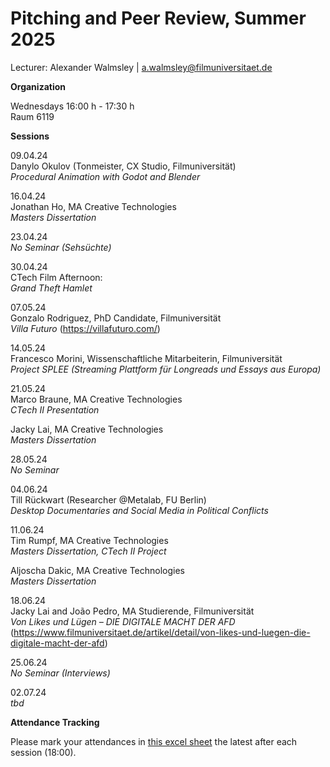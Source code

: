 # Pitching and Peer Review, Summer 2025

Lecturer: Alexander Walmsley | a.walmsley@filmuniversitaet.de  

**Organization**  

Wednesdays 16:00 h - 17:30 h  
Raum 6119  

**Sessions**  
  
09.04.24  
Danylo Okulov (Tonmeister, CX Studio, Filmuniversität)  
_Procedural Animation with Godot and Blender_  
  
16.04.24  
Jonathan Ho, MA Creative Technologies  
_Masters Dissertation_  
  
23.04.24  
_No Seminar (Sehsüchte)_  
  
30.04.24  
CTech Film Afternoon:  
_Grand Theft Hamlet_  
  
07.05.24  
Gonzalo Rodriguez, PhD Candidate, Filmuniversität  
_Villa Futuro_  (https://villafuturo.com/)
  
14.05.24  
Francesco Morini, Wissenschaftliche Mitarbeiterin, Filmuniversität  
_Project SPLEE (Streaming Plattform für Longreads und Essays aus Europa)_  

21.05.24  
Marco Braune, MA Creative Technologies  
_CTech II Presentation_  
  
Jacky Lai, MA Creative Technologies  
_Masters Dissertation_  
  
28.05.24  
_No Seminar_  
  
04.06.24  
Till Rückwart (Researcher @Metalab, FU Berlin)  
_Desktop Documentaries and Social Media in Political Conflicts_  
  
11.06.24  
Tim Rumpf, MA Creative Technologies  
_Masters Dissertation, CTech II Project_  

Aljoscha Dakic, MA Creative Technologies  
_Masters Dissertation_  
  
18.06.24  
Jacky Lai and João Pedro, MA Studierende, Filmuniversität  
_Von Likes und Lügen – DIE DIGITALE MACHT DER AFD_  (https://www.filmuniversitaet.de/artikel/detail/von-likes-und-luegen-die-digitale-macht-der-afd)  
  
25.06.24  
_No Seminar (Interviews)_  
  
02.07.24   
_tbd_  
  
**Attendance Tracking**  

Please mark your attendances in [this excel sheet](https://owncloud.gwdg.de/index.php/s/oSiOlycWlco4ZMj) the latest after each session (18:00).
